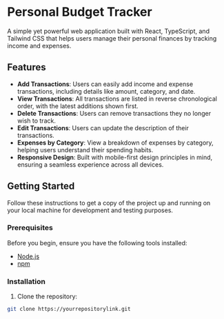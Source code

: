 # Personal Budget Tracker

A simple yet powerful web application built with React, TypeScript, and Tailwind CSS that helps users manage their personal finances by tracking income and expenses.

## Features

- **Add Transactions**: Users can easily add income and expense transactions, including details like amount, category, and date.
- **View Transactions**: All transactions are listed in reverse chronological order, with the latest additions shown first.
- **Delete Transactions**: Users can remove transactions they no longer wish to track.
- **Edit Transactions**: Users can update the description of their transactions.
- **Expenses by Category**: View a breakdown of expenses by category, helping users understand their spending habits.
- **Responsive Design**: Built with mobile-first design principles in mind, ensuring a seamless experience across all devices.

## Getting Started

Follow these instructions to get a copy of the project up and running on your local machine for development and testing purposes.

### Prerequisites

Before you begin, ensure you have the following tools installed:

- [Node.js](https://nodejs.org/)
- [npm](https://www.npmjs.com/)

### Installation

1. Clone the repository:

```bash
git clone https://yourrepositorylink.git
